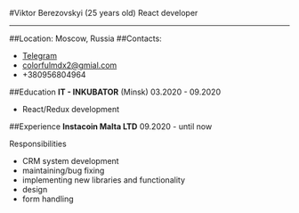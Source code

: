 #Viktor Berezovskyi (25 years old)
React developer
___
##Location: Moscow, Russia
##Contacts: 
- [Telegram](https://t.me/berezovskiyviktor)
- colorfulmdx2@gmial.com
- +380956804964

##Education
__IT - INKUBATOR__ (Minsk) 03.2020 - 09.2020
- React/Redux development

##Experience
__Instacoin Malta LTD__ 09.2020 - until now

Responsibilities
- CRM system development
- maintaining/bug fixing
- implementing new libraries and functionality
- design
- form handling






